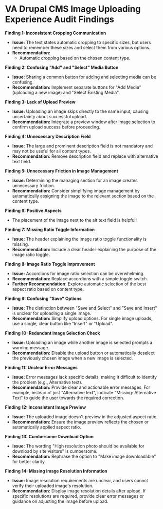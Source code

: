 # VA Drupal CMS Image Uploading Experience Audit Findings

**Finding 1: Inconsistent Cropping Communication**

- **Issue:** The text states automatic cropping to specific sizes, but users need to remember these sizes and select them from various options.
- **Recommendation:**
    - Automatic cropping based on the chosen content type.

**Finding 2: Confusing "Add" and "Select" Media Button**

- **Issue:** Sharing a common button for adding and selecting media can be confusing.
- **Recommendation:** Implement separate buttons for "Add Media" (uploading a new image) and "Select Existing Media".

**Finding 3: Lack of Upload Preview**

- **Issue:** Uploading an image skips directly to the name input, causing uncertainty about successful upload.
- **Recommendation:** Integrate a preview window after image selection to confirm upload success before proceeding.

**Finding 4: Unnecessary Description Field**

- **Issue:** The large and prominent description field is not mandatory and may not be useful for all content types.
- **Recommendation:** Remove description field and replace with alternative text field.

**Finding 5: Unnecessary Friction in Image Management**

- **Issue:** Determining the managing section for an image creates unnecessary friction.
- **Recommendation:** Consider simplifying image management by automatically assigning the image to the relevant section based on the content type.

**Finding 6: Positive Aspects**

- The placement of the image next to the alt text field is helpful!

**Finding 7: Missing Ratio Toggle Information**

- **Issue:** The header explaining the image ratio toggle functionality is missing.
- **Recommendation:** Include a clear header explaining the purpose of the image ratio toggle.

**Finding 8: Image Ratio Toggle Improvement**

- **Issue:** Accordions for image ratio selection can be overwhelming.
- **Recommendation:** Replace accordions with a simple toggle switch.
- **Further Recommendation:** Explore automatic selection of the best aspect ratio based on content type.

**Finding 9: Confusing "Save" Options**

- **Issue:** The distinction between "Save and Select" and "Save and Insert" is unclear for uploading a single image.
- **Recommendation:** Simplify upload options. For single image uploads, use a single, clear button like "Insert" or "Upload".

**Finding 10: Redundant Image Selection Check**

- **Issue:** Uploading an image while another image is selected prompts a warning message.
- **Recommendation:** Disable the upload button or automatically deselect the previously chosen image when a new image is selected.

**Finding 11: Unclear Error Messages**

- **Issue:** Error messages lack specific details, making it difficult to identify the problem (e.g., Alternative text).
- **Recommendation:** Provide clear and actionable error messages. For example, instead of just "Alternative text", indicate "Missing: Alternative Text" to guide the user towards the required correction.

**Finding 12: Inconsistent Image Preview**

- **Issue:** The uploaded image doesn't preview in the adjusted aspect ratio.
- **Recommendation:** Ensure the image preview reflects the chosen or automatically applied aspect ratio.

**Finding 13: Cumbersome Download Option**

- **Issue:** The wording "High resolution photo should be available for download by site visitors" is cumbersome.
- **Recommendation:** Rephrase the option to "Make image downloadable" for better clarity.

**Finding 14: Missing Image Resolution Information**

- **Issue:** Image resolution requirements are unclear, and users cannot verify their uploaded image's resolution.
- **Recommendation:** Display image resolution details after upload. If specific resolutions are required, provide clear error messages or guidance on adjusting the image before upload.
